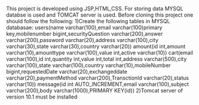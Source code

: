 This project is developed using JSP,HTML,CSS.
For storing data MYSQL databse is used and TOMCAT server is used.
Before cloning this project one should follow the following:
1)Create the following tables in MYSQL databasae:
users(name varchar(100),email varchar(100)primary key,mobilenumber bigint,securityQuestion varchar(200),answer varchar(200),password varchar(20),address varchar(100),city varchar(30),state varchar(30),country varchar(20))
amount(id int,amount varchar(10),amounttype varchar(100),value int,active varchar(10))
cart(email varchar(100),id int,quantity int,value int,total int,address varchar(500),city varchar(100),state varchar(100),country varchar(10),mobileNumber bigint,requestedDate varchar(20),exchangeddate varchar(20),paymentMethod varchar(200),TransctionId varchar(20),status varchar(10))
message(id int AUTO_INCREMENT,email varchar(100),subject varchar(200),body varchar(1000),PRIMARY KEY(id))
2)Tomcat server of version 10.1 must be installed
